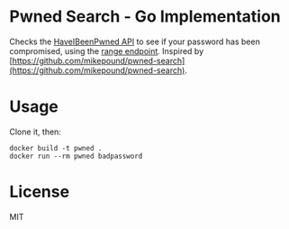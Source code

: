 # Pwned Search - Go Implementation

Checks the [HaveIBeenPwned API](https://haveibeenpwned.com/API/v2) to see if
your password has been compromised, using the [range endpoint](https://haveibeenpwned.com/API/v2#SearchingPwnedPasswordsByRange).
Inspired by [https://github.com/mikepound/pwned-search](https://github.com/mikepound/pwned-search).

# Usage

Clone it, then:
```
docker build -t pwned .
docker run --rm pwned badpassword
```

# License

MIT

